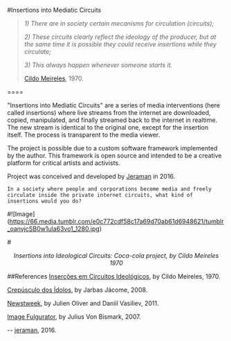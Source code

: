 #Insertions into Mediatic Circuits
>_1) There are in society certain mecanisms for circulation (circuits);_
>
>_2) These circuits clearly reflect the ideology of the producer, but at the same time it is possible they could receive insertions while they circulate;_
>
>_3) This always happen whenever someone starts it._
> 
> [Cildo Meireles](https://en.wikipedia.org/wiki/Cildo_Meireles), 1970.

====

"Insertions into Mediatic Circuits" are a series of media interventions (here called insertions) where live streams from the internet are downloaded, copied, manipulated, and finally streamed back to the internet in realtime. The new stream is identical to the original one, except for the insertion itself. The process is transparent to the media viewer. 

The project is possible due to a custom software framework implemented by the author. This framework is open source and intended to be a creative platform for critical artists and activists. 

Project was conceived and developed by [Jeraman](https://jeraman.info) in 2016.

	In a society where people and corporations become media and freely circulate inside the private internet circuits, what kind of insertions would you do?

#![Image] (https://66.media.tumblr.com/e0c772cdf58c17a69d70ab61d6948621/tumblr_oanyjcSB0w1ula63vo1_1280.jpg)

#<p style="text-align: center;">_Insertions into Ideological Circuits: Coca-cola project, by Cildo Meireles 1970_</p> 

##References
[Inserções em Circuitos Ideológicos](https://passantes.redezero.org/reportagens/cildo/inserc.htm), by Cildo Meireles, 1970.

[Crepúsculo dos Ídolos](https://jarbasjacome.wordpress.com/crepusculo-dos-idolos/), by Jarbas Jácome, 2008.

[Newstweek](https://julianoliver.com/output/newstweek), by Julien Oliver and Daniil Vasiliev, 2011.

[Image Fulgurator](https://juliusvonbismarck.com/bank/index.php?/projects/image-fulgurator/2/), by Julius Von Bismark, 2007.

--
[jeraman](https://jeraman.info), 2016.

